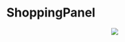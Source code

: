 # ShoppingPanel
<p align="center">
  <img src="https://user-images.githubusercontent.com/33973828/94418063-50f8b500-019a-11eb-85fd-43ea174b5358.jpeg" >
 
</p>
